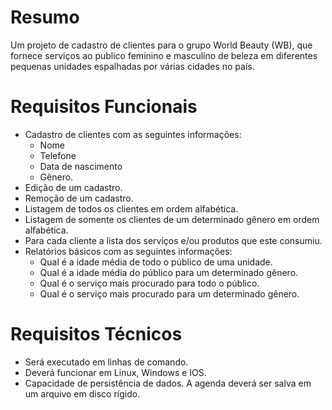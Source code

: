 
# Resumo
Um projeto de cadastro de clientes para o grupo World Beauty (WB), que fornece serviços ao publico feminino e masculino de beleza em diferentes pequenas unidades espalhadas por várias cidades no país.

# Requisitos Funcionais
- Cadastro de clientes com as seguintes informações:
    - Nome
    - Telefone
    - Data de nascimento
    - Gênero.
- Edição de um cadastro.
- Remoção de um cadastro.
- Listagem de todos os clientes em ordem alfabética.
- Listagem de somente os clientes de um determinado gênero em ordem alfabética.
- Para cada cliente a lista dos serviços e/ou produtos que este consumiu.
- Relatórios básicos com as seguintes informações:
    - Qual é a idade média de todo o público de uma unidade.
    - Qual é a idade média do público para um determinado gênero.
    - Qual é o serviço mais procurado para todo o público.
    - Qual é o serviço mais procurado para um determinado gênero.

# Requisitos Técnicos
- Será executado em linhas de comando.
- Deverá funcionar em Linux, Windows e IOS.
- Capacidade de persistência de dados. A agenda deverá ser salva em um arquivo em disco rígido.
